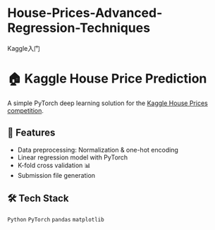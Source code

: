 # House-Prices-Advanced-Regression-Techniques
Kaggle入门

# 🏠 Kaggle House Price Prediction 

A simple PyTorch deep learning solution for the [Kaggle House Prices competition](https://www.kaggle.com/c/house-prices-advanced-regression-techniques).

## 🚀 Features
- Data preprocessing: Normalization & one-hot encoding
- Linear regression model with PyTorch
- K-fold cross validation 📊
- Submission file generation

## 🛠️ Tech Stack
`Python` `PyTorch` `pandas` `matplotlib`